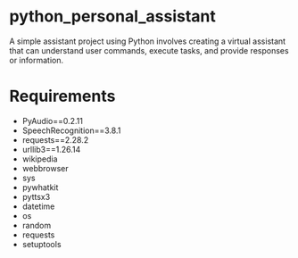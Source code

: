 # python_personal_assistant
A simple assistant project using Python involves creating a virtual assistant that can understand user commands, execute tasks, and provide responses or information. 

# Requirements
* PyAudio==0.2.11
* SpeechRecognition==3.8.1 
* requests==2.28.2 
* urllib3==1.26.14 
* wikipedia
* webbrowser
* sys
* pywhatkit
* pyttsx3
* datetime
* os
* random
* requests
* setuptools
